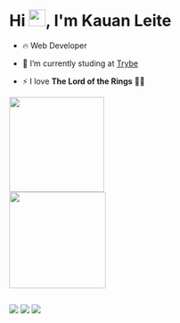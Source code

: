 <!--
<img align="right" height="590em" src="https://media.contentapi.ea.com/content/dam/eacom/lost-in-random/images/2021/09/lir-game-explosive-dice-image.png.adapt.crop16x9.652w.png" />

!-->

<h1 align="left"> Hi <img src="https://c.tenor.com/Wx9IEmZZXSoAAAAi/hi.gif" height="30px">, I'm Kauan Leite </h1>

- 🔥 Web Developer

- 🔭 I’m currently studing at [Trybe](https://www.betrybe.com/)

- ⚡ I love **The Lord of the Rings** 🧙‍♂️

<!-- - 👨‍💻 More at my ! -->

<div align="left">
  <a href="https://github.com/Kauan-Leite">
  <img height="170em" src="https://github-readme-stats.vercel.app/api?username=Kauan-Leite&show_icons=true&theme=dark&include_all_commits=true&count_private=true"/> </br>
  <img height="173em" src="https://github-readme-stats.vercel.app/api/top-langs/?username=Kauan-Leite&layout=compact&langs_count=7&theme=dark"/>
</div>
  
  ##
 
<div align="left">
  <a href = "https://www.instagram.com/kauansleite/"><img src="https://img.shields.io/badge/-Instagram-%23E4405F?style=for-the-badge&logo=instagram&logoColor=white" target="_blank"></a>
  <a href = "mailto:kauan.s.leite@gmail.com"><img src="https://img.shields.io/badge/-Gmail-%23333?style=for-the-badge&logo=gmail&logoColor=white" target="_blank"></a>
  <a href="https://www.linkedin.com/in/kauan-leite/" target="_blank"><img src="https://img.shields.io/badge/-LinkedIn-%230077B5?style=for-the-badge&logo=linkedin&logoColor=white" target="_blank"></a> 

 
</div>

